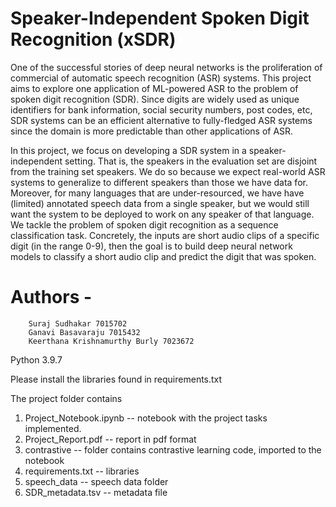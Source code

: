 # Speaker-Independent Spoken Digit Recognition (xSDR)

One of the successful stories of deep neural networks is the proliferation of commercial of automatic speech recognition (ASR) systems. This project aims to explore one application of ML-powered ASR to the problem of spoken digit recognition (SDR). Since digits are widely used as unique identifiers for bank information, social security numbers, post codes, etc, SDR systems can be an efficient alternative to fully-fledged ASR systems since the domain is more predictable than other applications of ASR. 

In this project, we focus on developing a SDR system in a speaker-independent setting. That is, the speakers in the evaluation set are disjoint from the training set speakers. We do so because we expect real-world ASR systems to generalize to different speakers than those we have data for. Moreover, for many languages that are under-resourced, we have have (limited) annotated speech data from a single speaker, but we would still want the system to be deployed to work on any speaker of that language. We tackle the problem of spoken digit recognition as a sequence classification task. Concretely, the inputs are short audio clips of a specific digit (in the range 0-9), then the goal is to build deep neural network models to classify a short audio clip and predict the digit that was spoken.

# Authors -
		Suraj Sudhakar 7015702
		Ganavi Basavaraju 7015432
		Keerthana Krishnamurthy Burly 7023672

Python 3.9.7

Please install the libraries found in requirements.txt

The project folder contains
1. Project_Notebook.ipynb -- notebook with the project tasks implemented.
3. Project_Report.pdf   -- report in pdf format
4. contrastive							  -- folder contains contrastive learning code, imported to the notebook
5. requirements.txt						  -- libraries
6. speech_data							  -- speech data folder
7. SDR_metadata.tsv						  -- metadata file

